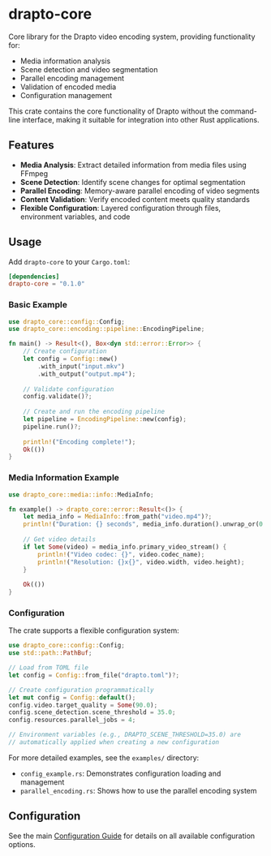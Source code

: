 # drapto-core

Core library for the Drapto video encoding system, providing functionality for:

- Media information analysis
- Scene detection and video segmentation 
- Parallel encoding management
- Validation of encoded media
- Configuration management

This crate contains the core functionality of Drapto without the command-line interface, 
making it suitable for integration into other Rust applications.

## Features

- **Media Analysis**: Extract detailed information from media files using FFmpeg
- **Scene Detection**: Identify scene changes for optimal segmentation
- **Parallel Encoding**: Memory-aware parallel encoding of video segments
- **Content Validation**: Verify encoded content meets quality standards
- **Flexible Configuration**: Layered configuration through files, environment variables, and code

## Usage

Add `drapto-core` to your `Cargo.toml`:

```toml
[dependencies]
drapto-core = "0.1.0"
```

### Basic Example

```rust
use drapto_core::config::Config;
use drapto_core::encoding::pipeline::EncodingPipeline;

fn main() -> Result<(), Box<dyn std::error::Error>> {
    // Create configuration
    let config = Config::new()
        .with_input("input.mkv")
        .with_output("output.mp4");
    
    // Validate configuration
    config.validate()?;
    
    // Create and run the encoding pipeline
    let pipeline = EncodingPipeline::new(config);
    pipeline.run()?;
    
    println!("Encoding complete!");
    Ok(())
}
```

### Media Information Example

```rust
use drapto_core::media::info::MediaInfo;

fn example() -> drapto_core::error::Result<()> {
    let media_info = MediaInfo::from_path("video.mp4")?;
    println!("Duration: {} seconds", media_info.duration().unwrap_or(0.0));
    
    // Get video details
    if let Some(video) = media_info.primary_video_stream() {
        println!("Video codec: {}", video.codec_name);
        println!("Resolution: {}x{}", video.width, video.height);
    }
    
    Ok(())
}
```

### Configuration

The crate supports a flexible configuration system:

```rust
use drapto_core::config::Config;
use std::path::PathBuf;

// Load from TOML file
let config = Config::from_file("drapto.toml")?;

// Create configuration programmatically
let mut config = Config::default();
config.video.target_quality = Some(90.0);
config.scene_detection.scene_threshold = 35.0;
config.resources.parallel_jobs = 4;

// Environment variables (e.g., DRAPTO_SCENE_THRESHOLD=35.0) are 
// automatically applied when creating a new configuration
```

For more detailed examples, see the `examples/` directory:
- `config_example.rs`: Demonstrates configuration loading and management
- `parallel_encoding.rs`: Shows how to use the parallel encoding system

## Configuration

See the main [Configuration Guide](../docs/configuration.md) for details on all available configuration options.